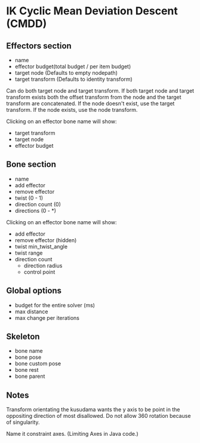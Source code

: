 # IK Cyclic Mean Deviation Descent (CMDD)

## Effectors section
* name
* effector budget(total budget / per item budget)
* target node (Defaults to empty nodepath)
* target transform (Defaults to identity transform)

Can do both target node and target transform. If both target node and target transform exists both the offset transform from the node and the target transform are concatenated. If the node doesn't exist, use the target transform. If the node exists, use the node transform.

Clicking on an effector bone name will show:

* target transform
* target node
* effector budget

## Bone section
* name
* add effector
* remove effector
* twist (0 - 1)
* direction count (0)
* directions (0 - *)

Clicking on an effector bone name will show:

* add effector
* remove effector (hidden)
* twist min_twist_angle
* twist range
* direction count
    * direction radius
    * control point

## Global options

* budget for the entire solver (ms)
* max distance
* max change per iterations

## Skeleton
* bone name
* bone pose
* bone custom pose
* bone rest
* bone parent

## Notes

Transform orientating the kusudama wants the y axis to be point in the oppositing direction of most disallowed. Do not allow 360 rotation because of singularity.

Name it constraint axes. (Limiting Axes in Java code.)